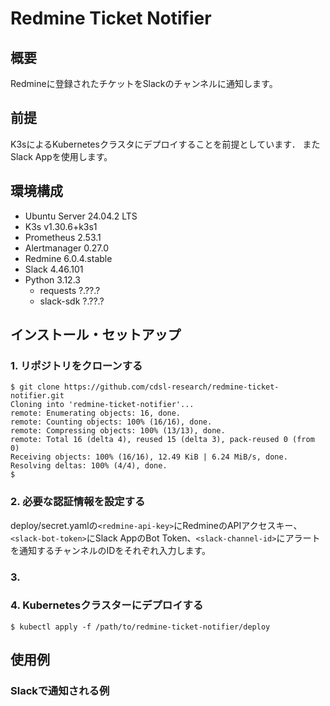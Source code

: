# Redmine Ticket Notifier

## 概要
Redmineに登録されたチケットをSlackのチャンネルに通知します。

## 前提
K3sによるKubernetesクラスタにデプロイすることを前提としています．
またSlack Appを使用します。

## 環境構成
- Ubuntu Server 24.04.2 LTS
- K3s v1.30.6+k3s1
- Prometheus 2.53.1
- Alertmanager 0.27.0
- Redmine 6.0.4.stable
- Slack 4.46.101
- Python 3.12.3
    - requests ?.??.?
    - slack-sdk ?.??.?

<!-- - Docker version 27.5.1 -->

## インストール・セットアップ

### 1. リポジトリをクローンする
```
$ git clone https://github.com/cdsl-research/redmine-ticket-notifier.git
Cloning into 'redmine-ticket-notifier'...
remote: Enumerating objects: 16, done.
remote: Counting objects: 100% (16/16), done.
remote: Compressing objects: 100% (13/13), done.
remote: Total 16 (delta 4), reused 15 (delta 3), pack-reused 0 (from 0)
Receiving objects: 100% (16/16), 12.49 KiB | 6.24 MiB/s, done.
Resolving deltas: 100% (4/4), done.
$
```
### 2. 必要な認証情報を設定する
deploy/secret.yamlの`<redmine-api-key>`にRedmineのAPIアクセスキー、`<slack-bot-token>`にSlack AppのBot Token、`<slack-channel-id>`にアラートを通知するチャンネルのIDをそれぞれ入力します。

### 3. 

### 4. Kubernetesクラスターにデプロイする
```
$ kubectl apply -f /path/to/redmine-ticket-notifier/deploy
```

## 使用例

### Slackで通知される例

